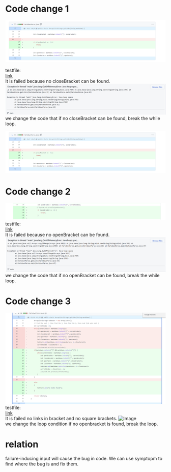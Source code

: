 Code change 1
===================  

![Image](https://github.com/MinilordKREE/-cse15l-lab-reports/blob/main/code1.png)  

testfile:  
[link](https://github.com/MinilordKREE/-cse15l-lab-reports/blob/main/testfile.md)  
It is failed because no closeBracket can be found.  
![Image](https://github.com/MinilordKREE/-cse15l-lab-reports/blob/main/s1.png)  
we change the code that if no closeBracket can be found, break the while loop.  

![Image](https://github.com/MinilordKREE/-cse15l-lab-reports/blob/main/code1.png)  

Code change 2
===================  
![Image](https://github.com/MinilordKREE/-cse15l-lab-reports/blob/main/code2.png)  
testfile:  
[link](https://github.com/MinilordKREE/-cse15l-lab-reports/blob/main/testfile.md)  
It is failed because no openBracket can be found.  
![Image](https://github.com/MinilordKREE/-cse15l-lab-reports/blob/main/s2.png)  
we change the code that if no openBracket can be found, break the while loop.  

Code change 3
===================  
![Image](https://github.com/MinilordKREE/-cse15l-lab-reports/blob/main/code3.png)  
testfile:  
[link](https://github.com/MinilordKREE/-cse15l-lab-reports/blob/main/testfile.md)  
It is failed no links in bracket and no square brackets.
![Image](https://github.com/MinilordKREE/-cse15l-lab-reports/blob/main/s3.png)  
we change the loop condition if no openbracket is found, break the loop.  

relation  
========  

 failure-inducing input will cause the bug in code. We can use symptopm to find where the bug is and fix them.

